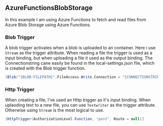## AzureFunctionsBlobStorage
In this example I am using Azure Functions to fetch and read files from Azure Blob Storage using Azure Functions. 

### Blob Trigger
A blob trigger activates when a blob is uploaded to an container. Here i use ``Stream`` as the trigger attribute. When reading a file the trigger is used as a input binding, but when uploading a file it used as the output binding. The Connectionstring cane easily be found in the local-settings.json file, which is created with the Blob trigger function.
```csharp
[Blob("{BLOB-FILEPATH}",FileAccess.Write,Connection = "{CONNECTIONSTRING}")]
```

### Http Trigger
When creating a file, I've used an Http trigger as it's input binding. When uplaoding text to a new file, you can use ``Textwriter`` as the trigger attribute. Otherwise using ``Stream`` is the most logical to use.
```csharp
[HttpTrigger(AuthorizationLevel.Function, "post", Route = null)]
```
